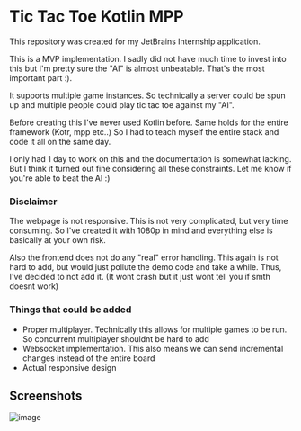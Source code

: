 # Tic Tac Toe Kotlin MPP
This repository was created for my JetBrains Internship application.

This is a MVP implementation. I sadly did not have much time to invest into this but I'm pretty sure the "AI" is almost unbeatable. That's the most important part :).

It supports multiple game instances. So technically a server could be spun up and 
multiple people could play tic tac toe against my "AI". 

Before creating this I've never used Kotlin before. Same holds for the entire framework (Kotr, mpp etc..)
So I had to teach myself the entire stack and code it all on the same day.

I only had 1 day to work on this and the documentation is somewhat lacking. But I think
it turned out fine considering all these constraints. Let me know if you're able to beat the AI :)

### Disclaimer
The webpage is not responsive. This is not very complicated, but very time consuming. 
So I've created it with 1080p in mind and everything else is basically at your own risk. 

Also the frontend does not do any "real" error handling. This again is not hard to add, but would just
pollute the demo code and take a while. Thus, I've decided to not add it. (It wont crash but it just wont tell you if smth doesnt work)

### Things that could be added
- Proper multiplayer. Technically this allows for multiple games to be run. So concurrent multiplayer shouldnt be hard to add
- Websocket implementation. This also means we can send incremental changes instead of the entire board
- Actual responsive design

## Screenshots
![image](https://user-images.githubusercontent.com/20451770/143784564-9ef7f656-d49b-479f-989b-4138891a0051.png)
